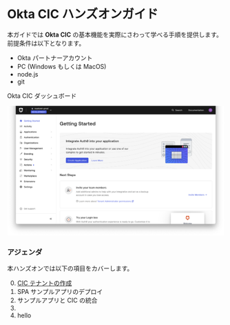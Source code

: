 # Okta CIC ハンズオンガイド

本ガイドでは **Okta CIC** の基本機能を実際にさわって学べる手順を提供します。前提条件は以下となります。

* Okta パートナーアカウント
* PC (Windows もしくは MacOS)
* node.js
* git

Okta CIC ダッシュボード

![Okta CIC Dashboard](pics/01-01.png)

### アジェンダ

本ハンズオンでは以下の項目をカバーします。

0. [CIC テナントの作成](./guide-0.md)
1. SPA サンプルアプリのデプロイ
2. サンプルアプリと CIC の統合
3. 
4. hello